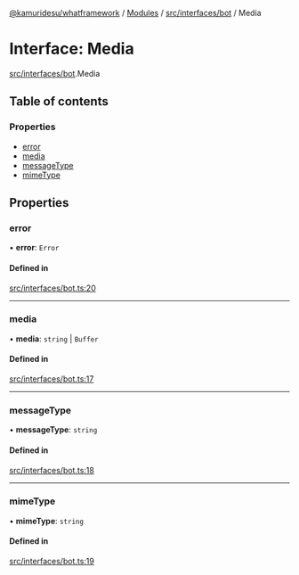 [@kamuridesu/whatframework](../README.md) / [Modules](../modules.md) / [src/interfaces/bot](../modules/src_interfaces_bot.md) / Media

# Interface: Media

[src/interfaces/bot](../modules/src_interfaces_bot.md).Media

## Table of contents

### Properties

- [error](src_interfaces_bot.Media.md#error)
- [media](src_interfaces_bot.Media.md#media)
- [messageType](src_interfaces_bot.Media.md#messagetype)
- [mimeType](src_interfaces_bot.Media.md#mimetype)

## Properties

### error

• **error**: `Error`

#### Defined in

[src/interfaces/bot.ts:20](https://github.com/kamuridesu/WhatFramework/blob/2f7579d/src/interfaces/bot.ts#L20)

___

### media

• **media**: `string` \| `Buffer`

#### Defined in

[src/interfaces/bot.ts:17](https://github.com/kamuridesu/WhatFramework/blob/2f7579d/src/interfaces/bot.ts#L17)

___

### messageType

• **messageType**: `string`

#### Defined in

[src/interfaces/bot.ts:18](https://github.com/kamuridesu/WhatFramework/blob/2f7579d/src/interfaces/bot.ts#L18)

___

### mimeType

• **mimeType**: `string`

#### Defined in

[src/interfaces/bot.ts:19](https://github.com/kamuridesu/WhatFramework/blob/2f7579d/src/interfaces/bot.ts#L19)
